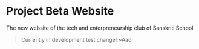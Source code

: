 # Project Beta Website

The new website of the tech and enterpreneurship club of Sanskriti School

> Currently in development
> test change! ~Aadi